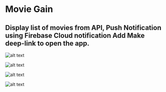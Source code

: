 # Movie Gain

## Display list of movies from API, Push Notification using Firebase Cloud notification Add Make deep-link to open the app.

![alt text](screenshots/1.jpg )

![alt text](screenshots/2.jpg )

![alt text](screenshots/3.jpg )

![alt text](screenshots/4.jpg )
